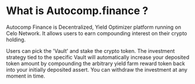 # What is Autocomp.finance ?

Autocomp Finance is Decentralized, Yield Optimizer platform running on Celo Network.
It allows users to earn compounding interest on their crypto holding.

Users can pick the 'Vault' and stake the crypto token. The investment strategy tied to the
specific Vault will automatically increase your deposited token amount by compounding the
arbitrary yield farm reward token back into your initially deposited assert. You can withdraw the investment at any moment in time.
